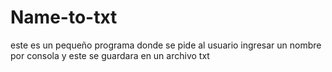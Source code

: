 # Name-to-txt
este es un pequeño programa donde se pide al usuario ingresar un nombre por consola y este se guardara en un archivo txt
